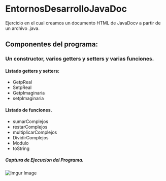 # EntornosDesarrolloJavaDoc
Ejercicio en el cual creamos un documento HTML de JavaDocv a partir de un archivo .java.
## Componentes del programa:
### Un constructor, varios getters y setters y varias funciones.
#### Listado getters y setters:
- GetpReal
- SetpReal
- GetpImaginaria
- setpImaginaria


#### Listado de funciones.
- sumarComplejos
- restarComplejos
- multiplicarComplejos
- DividirComplejos
- Modulo
- toString

##### Captura de Ejecucion del Programa.
![Imgur Image](https://i.imgur.com/Fa3oJL1.png)
